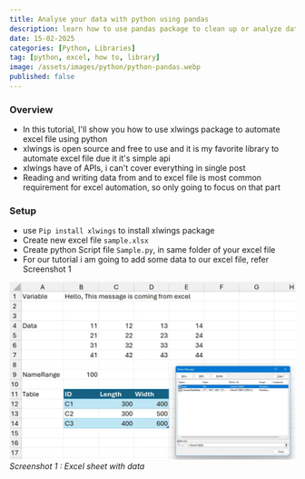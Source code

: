 ```yaml
---
title: Analyse your data with python using pandas
description: learn how to use pandas package to clean up or analyze data using python
date: 15-02-2025
categories: [Python, Libraries]
tag: [python, excel, how to, library]
image: /assets/images/python/python-pandas.webp
published: false
---
```


### Overview
- In this tutorial, I'll show you how to use xlwings package to automate excel file using python
- xlwings is open source and free to use and it is my favorite library to automate excel file due it it's simple api
- xlwings have of APIs, i can't cover everything in single post
- Reading and writing data from and to excel file is most common requirement for excel automation, so only going to focus on that part

### Setup
- use `Pip install xlwings` to install xlwings package
- Create new excel file `sample.xlsx`
- Create python Script file `Sample.py`, in same folder of your excel file
- For our tutorial i am going to add some data to our excel file, refer Screenshot 1
  
![Screenshot 1](/assets/images/python/python-xlwings-1.webp)
_Screenshot 1 : Excel sheet with data_
